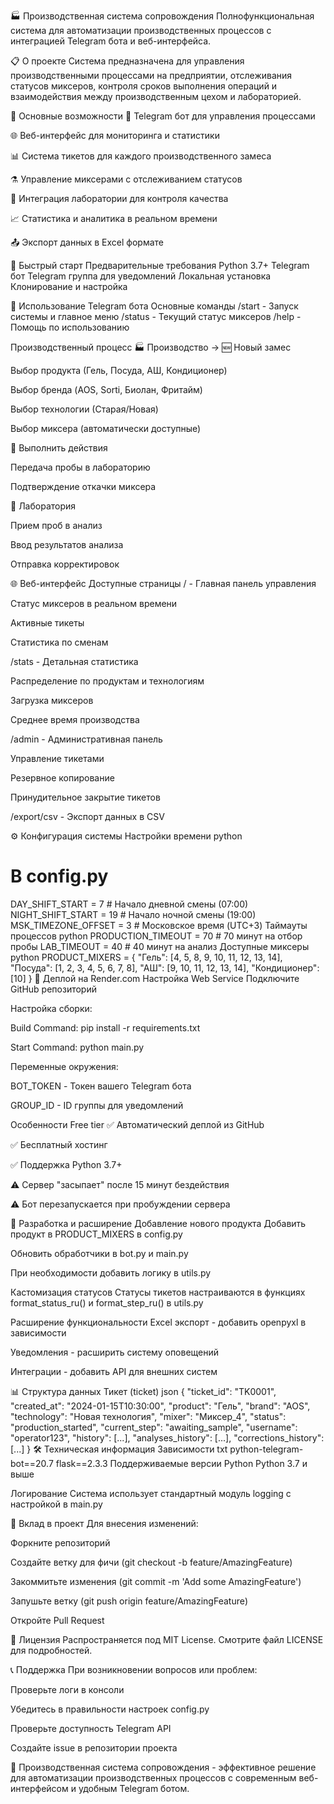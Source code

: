 🏭 Производственная система сопровождения
Полнофункциональная система для автоматизации производственных процессов с интеграцией Telegram бота и веб-интерфейса.

📋 О проекте
Система предназначена для управления производственными процессами на предприятии, отслеживания статусов миксеров, контроля сроков выполнения операций и взаимодействия между производственным цехом и лабораторией.

🎯 Основные возможности
🤖 Telegram бот для управления процессами

🌐 Веб-интерфейс для мониторинга и статистики

📊 Система тикетов для каждого производственного замеса

⚗️ Управление миксерами с отслеживанием статусов

🔬 Интеграция лаборатории для контроля качества

📈 Статистика и аналитика в реальном времени

📤 Экспорт данных в Excel формате

🚀 Быстрый старт
Предварительные требования
Python 3.7+
Telegram бот 
Telegram группа для уведомлений
Локальная установка
Клонирование и настройка

📱 Использование Telegram бота
Основные команды
/start - Запуск системы и главное меню
/status - Текущий статус миксеров
/help - Помощь по использованию

Производственный процесс
🏭 Производство → 🆕 Новый замес

Выбор продукта (Гель, Посуда, АШ, Кондиционер)

Выбор бренда (AOS, Sorti, Биолан, Фритайм)

Выбор технологии (Старая/Новая)

Выбор миксера (автоматически доступные)

🔧 Выполнить действия

Передача пробы в лабораторию

Подтверждение откачки миксера

🔬 Лаборатория

Прием проб в анализ

Ввод результатов анализа

Отправка корректировок

🌐 Веб-интерфейс
Доступные страницы
/ - Главная панель управления

Статус миксеров в реальном времени

Активные тикеты

Статистика по сменам

/stats - Детальная статистика

Распределение по продуктам и технологиям

Загрузка миксеров

Среднее время производства

/admin - Административная панель

Управление тикетами

Резервное копирование

Принудительное закрытие тикетов

/export/csv - Экспорт данных в CSV

⚙️ Конфигурация системы
Настройки времени
python
# В config.py
DAY_SHIFT_START = 7      # Начало дневной смены (07:00)
NIGHT_SHIFT_START = 19   # Начало ночной смены (19:00)
MSK_TIMEZONE_OFFSET = 3  # Московское время (UTC+3)
Таймауты процессов
python
PRODUCTION_TIMEOUT = 70  # 70 минут на отбор пробы
LAB_TIMEOUT = 40         # 40 минут на анализ
Доступные миксеры
python
PRODUCT_MIXERS = {
    "Гель": [4, 5, 8, 9, 10, 11, 12, 13, 14],
    "Посуда": [1, 2, 3, 4, 5, 6, 7, 8],
    "АШ": [9, 10, 11, 12, 13, 14],
    "Кондиционер": [10]
}
🚀 Деплой на Render.com
Настройка Web Service
Подключите GitHub репозиторий

Настройка сборки:

Build Command: pip install -r requirements.txt

Start Command: python main.py

Переменные окружения:

BOT_TOKEN - Токен вашего Telegram бота

GROUP_ID - ID группы для уведомлений

Особенности Free tier
✅ Автоматический деплой из GitHub

✅ Бесплатный хостинг

✅ Поддержка Python 3.7+

⚠️ Сервер "засыпает" после 15 минут бездействия

⚠️ Бот перезапускается при пробуждении сервера

🔧 Разработка и расширение
Добавление нового продукта
Добавить продукт в PRODUCT_MIXERS в config.py

Обновить обработчики в bot.py и main.py

При необходимости добавить логику в utils.py

Кастомизация статусов
Статусы тикетов настраиваются в функциях format_status_ru() и format_step_ru() в utils.py

Расширение функциональности
Excel экспорт - добавить openpyxl в зависимости

Уведомления - расширить систему оповещений

Интеграции - добавить API для внешних систем

📊 Структура данных
Тикет (ticket)
json
{
  "ticket_id": "TK0001",
  "created_at": "2024-01-15T10:30:00",
  "product": "Гель",
  "brand": "AOS",
  "technology": "Новая технология",
  "mixer": "Миксер_4",
  "status": "production_started",
  "current_step": "awaiting_sample",
  "username": "operator123",
  "history": [...],
  "analyses_history": [...],
  "corrections_history": [...]
}
🛠️ Техническая информация
Зависимости
txt
python-telegram-bot==20.7
flask==2.3.3
Поддерживаемые версии Python
Python 3.7 и выше

Логирование
Система использует стандартный модуль logging с настройкой в main.py

🤝 Вклад в проект
Для внесения изменений:

Форкните репозиторий

Создайте ветку для фичи (git checkout -b feature/AmazingFeature)

Закоммитьте изменения (git commit -m 'Add some AmazingFeature')

Запушьте ветку (git push origin feature/AmazingFeature)

Откройте Pull Request

📄 Лицензия
Распространяется под MIT License. Смотрите файл LICENSE для подробностей.

📞 Поддержка
При возникновении вопросов или проблем:

Проверьте логи в консоли

Убедитесь в правильности настроек config.py

Проверьте доступность Telegram API

Создайте issue в репозитории проекта


🚀 Производственная система сопровождения - эффективное решение для автоматизации производственных процессов с современным веб-интерфейсом и удобным Telegram ботом.
